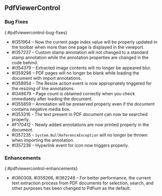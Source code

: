 ## PdfViewerControl

### Bug Fixes
{:#pdfviewercontrol-bug-fixes}
* \#I351964 – Now the current page index value will be properly updated in the toolbar when more than one page is displayed in the viewport.
* \#I357237 – Custom stamp annotation will not changed to a standard stamp annotation while the annotation properties are changed in the code behind.
* \#I354379 – Extracted image contents will no longer be appeared blur.
* \#I359298 – PDF pages will no longer be blank while loading the document with import annotations. 
* \#I358954 - The Resize action event is now appropriately triggered for the resizing of line annotations.
* \#I348679 – Page count is obtained correctly when you check immediately after loading the document. 
* \#I355859 – Annotation will be preserved properly even if the document contains negative media box.
* \#I353316 - The text present in PDF document can now be searched properly.
* \#F170412 - Newly added annotations are now printed properly in the document.
* \#I357235 - `System.NullReferenceException` will no longer be thrown when importing the annotation.
* \#I357236 - Hyperlink event for icon now triggers properly.

### Enhancements
{:#pdfviewercontrol-enhancements}
* \#I360308, #I359266, #I362248 – For better performance, the current text extraction process from PDF documents for selection, search, and other purposes has been changed to Pdfium as the default.